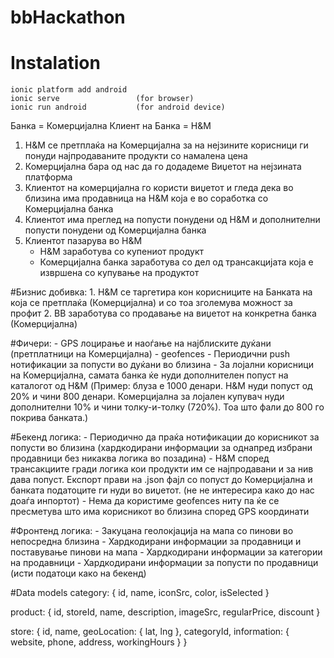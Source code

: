 # bbHackathon

# Instalation
	ionic platform add android
	ionic serve 				(for browser)
	ionic run android			(for android device)



Банка = Комерцијална
Клиент на Банка = H&M


1. H&M се претплаќа на Комерцијална за на нејзините корисници ги понуди најпродаваните продукти со намалена цена
2. Комерцијална бара од нас да го додадеме Виџетот на нејзината платформа
3. Клиентот на комерцијална го користи виџетот и гледа дека во близина има продавница на H&M која е во соработка со Комерцијална банка
4. Клиентот има преглед на попусти понудени од H&M и дополнителни попусти понудени од Комерцијална банка
5. Клиентот пазарува во H&M
	- H&M заработува со купениот продукт
	- Комерцијална банка заработува со дел од трансакцијата која е извршена со купување на продуктот

#Бизнис добивка:
	1. H&M се таргетира кон корисниците на Банката на која се претплаќа (Комерцијална) и со тоа зголемува можност за профит
	2. BB заработува со продавање на виџетот на конкретна банка (Комерцијална)


#Фичери:
	- GPS лоцирање и наоѓање на најблиските дуќани (претплатници на Комерцијална) - geofences 
	- Периодични push нотификации за попусти во дуќани во близина
	- За лојални корисници на Комерцијална, самата банка ќе нуди дополнителен попуст на каталогот од H&M (Пример: блуза е 1000 денари. H&M нуди попуст од 20% и чини 800 денари. Комерцијална за лојален купувач нуди дополнителни 10% и чини толку-и-толку (720%). Тоа што фали до 800 го покрива банката.)
	
		

#Бекенд логика:
	- Периодично да праќа нотификации до корисникот за попусти во близина (хардкодирани информации за однапред избрани продавници без никаква логика во позадина)
	- H&M според трансакциите гради логика кои продукти им се најпродавани и за нив дава попуст. Експорт прави на .json фајл со попуст до Комерцијална и банката податоците ги нуди во виџетот. (не не интересира како до нас доаѓа инпортот)
	- Нема да користиме geofences ниту па ќе се пресметува што има корисникот во близина според GPS координати

#Фронтенд логика:
		- Закуцана геолокјација на мапа со пинови во непосредна близина
		- Хардкодирани информации за продавници и поставување пинови на мапа
		- Хардкодирани информации за категории на продавници
		- Хардкодирани информации за попусти по продавници (исти податоци како на бекенд)

#Data models
category: {
		id,
		name,
		iconSrc,
		color,
		isSelected
}
		
product: {
		id,
		storeId,
		name,
		description,
		imageSrc,
		regularPrice,
		discount
}
		
store: {
		id,
		name,
		geoLocation: {
			lat,
			lng
		},
		categoryId,
		information: {
			website,
			phone,
			address,
			workingHours
		}
}
